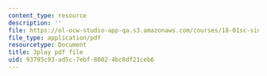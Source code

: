 ```yaml
---
content_type: resource
description: ''
file: https://ol-ocw-studio-app-qa.s3.amazonaws.com/courses/18-01sc-single-variable-calculus-fall-2010/93795c93ad5c7ebf80024bc8df21ceb6_5q_3FDOkVRQ.pdf
file_type: application/pdf
resourcetype: Document
title: 3play pdf file
uid: 93795c93-ad5c-7ebf-8002-4bc8df21ceb6
---
```

